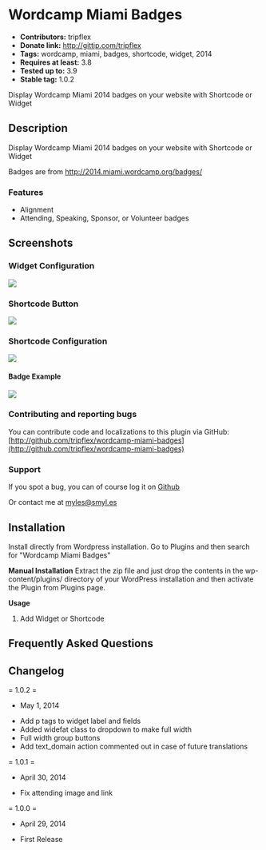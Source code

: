 # Wordcamp Miami Badges #
+ **Contributors:** tripflex
+ **Donate link:** http://gittip.com/tripflex
+ **Tags:** wordcamp, miami, badges, shortcode, widget, 2014
+ **Requires at least:** 3.8
+ **Tested up to:** 3.9
+ **Stable tag:** 1.0.2

Display Wordcamp Miami 2014 badges on your website with Shortcode or Widget

## Description ##

Display Wordcamp Miami 2014 badges on your website with Shortcode or Widget

Badges are from http://2014.miami.wordcamp.org/badges/

### Features ###
+ Alignment
+ Attending, Speaking, Sponsor, or Volunteer badges

## Screenshots ##

### Widget Configuration ###
![](https://smyl.es/img/wordcamp-miami-badges-widget-preview.png)

### Shortcode Button ###
![](https://smyl.es/img/wordcamp-miami-badges-shortcode-button.png)

### Shortcode Configuration ###
![](https://smyl.es/img/wordcamp-miami-badges-insert-shortcode.png)

#### Badge Example ####
![](https://smyl.es/img/Selection-161x188-99.png)

### Contributing and reporting bugs ###

You can contribute code and localizations to this plugin via GitHub: [http://github.com/tripflex/wordcamp-miami-badges](http://github.com/tripflex/wordcamp-miami-badges)

### Support ###

If you spot a bug, you can of course log it on [Github](http://github.com/tripflex/wordcamp-miami-badges/issues)

Or contact me at myles@smyl.es


## Installation ##

Install directly from Wordpress installation.  Go to Plugins and then search for "Wordcamp Miami Badges"

**Manual Installation**
Extract the zip file and just drop the contents in the wp-content/plugins/ directory of your WordPress installation and then activate the Plugin from Plugins page.

**Usage**
1. Add Widget or Shortcode

## Frequently Asked Questions ##

## Changelog ##
= 1.0.2 =
* May 1, 2014
- Add p tags to widget label and fields
- Added widefat class to dropdown to make full width
- Full width group buttons
- Add text_domain action commented out in case of future translations

= 1.0.1 =
* April 30, 2014
- Fix attending image and link

= 1.0.0 = 
* April 29, 2014
- First Release
